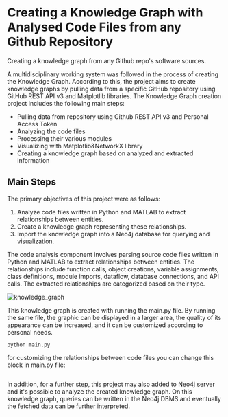# Creating a Knowledge Graph with Analysed Code Files from any Github Repository
Creating a knowledge graph from any Github repo's software sources.

A multidisciplinary working system was followed in the process of creating the Knowledge Graph. According to this, the project aims to create knowledge graphs by pulling data from a specific GitHub repository using GitHub REST API v3 and Matplotlib libraries. The Knowledge Graph creation project includes the following main steps:
-	Pulling data from repository using Github REST API v3 and Personal Access Token
-	Analyzing the code files
-	Processing their various modules
-	Visualizing with Matplotlib&NetworkX library
-	Creating a knowledge graph based on analyzed and extracted information

## Main Steps
The primary objectives of this project were as follows:
1. Analyze code files written in Python and MATLAB to extract relationships between entities.
2. Create a knowledge graph representing these relationships.
3. Import the knowledge graph into a Neo4j database for querying and visualization.

The code analysis component involves parsing source code files written in Python and MATLAB to extract relationships between entities. The relationships include function calls, object creations, variable assignments, class definitions, module imports, dataflow, database connections, and API calls. The extracted relationships are categorized based on their type.

![knowledge_graph](https://github.com/Atakan305/Knowledge-Graph/assets/76012121/699e38ff-bcef-4248-b03b-cb010347f641)

This knowledge graph is created with running the main.py file. By running the same file, the graphic can be displayed in a larger area, the quality of its appearance can be increased, and it can be customized according to personal needs.

```
python main.py
```
for customizing the relationships between code files you can change this block in main.py file:
```

```


In addition, for a further step, this project may also added to Neo4j server and it's possible to analyze the created knowledge graph. On this knowledge graph, queries can be written in the Neo4j DBMS and eventually the fetched data can be further interpreted. 
